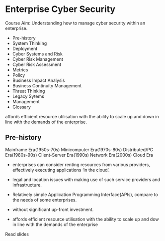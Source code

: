 # Enterprise Cyber Security

Course Aim:
Understanding how to manage cyber security within an enterprise.

* Pre-history
* System Thinking
* Deployment
* Cyber Systems and Risk
* Cyber Risk Management
* Cyber Risk Assessment
* Metrics
* Policy
* Business Impact Analysis
* Business Continuity Management
* Threat Thinking
* Legacy Sytems
* Management
* Glossary

affords efficient resource utilisation with the ability to scale
up and down in line with the demands of the enterprise.

## Pre-history

Mainframe          Era(1950s-70s)
Minicomputer       Era(1970s-80s)
Distributed/PC     Era(1980s-90s)
Client-Server      Era(1990s)
Network            Era(2000s)
Cloud              Era

* enterprises can consider renting resources from various providers, effectively executing applications ‘in the cloud’.

* legal and location issues with making use of such service providers and infrastructure.

* Relatively simple Application Programming Interface(APIs), compare to the needs of some enterprises.

* without significant up-front investment.

* affords efficient resource utilisation with the ability to scale up and dow in line with the demands of the enterprise

Read slides